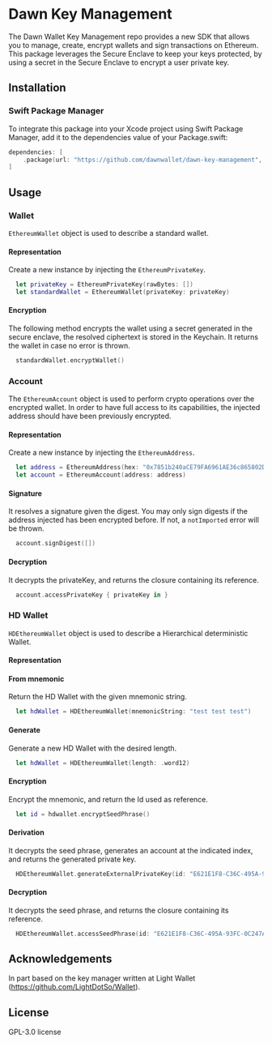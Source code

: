 # Dawn Key Management

The Dawn Wallet Key Management repo provides a new SDK that allows you to manage, create, encrypt wallets and sign transactions on Ethereum. This package leverages the Secure Enclave to keep your keys protected, by using a secret in the Secure Enclave to encrypt a user private key.

## Installation

### Swift Package Manager

To integrate this package into your Xcode project using Swift Package Manager, add it to the dependencies value of your Package.swift: 

```Swift
dependencies: [
    .package(url: "https://github.com/dawnwallet/dawn-key-management", branch: "main")
]
```

## Usage

### Wallet
`EthereumWallet` object is used to describe a standard wallet. 

#### Representation
Create a new instance by injecting the `EthereumPrivateKey`.
```Swift
  let privateKey = EthereumPrivateKey(rawBytes: [])
  let standardWallet = EthereumWallet(privateKey: privateKey)
```

#### Encryption
The following method encrypts the wallet using a secret generated in the secure enclave, the resolved ciphertext is stored in the Keychain. It returns the wallet in case no error is thrown.
```Swift
  standardWallet.encryptWallet()
```

### Account
The `EthereumAccount` object is used to perform crypto operations over the encrypted wallet. In order to have full access to its capabilities, the injected address should have been previously encrypted.

#### Representation
Create a new instance by injecting the `EthereumAddress`.
```Swift
  let address = EthereumAddress(hex: "0x7851b240aCE79FA6961AE36c865802D1416611e7")
  let account = EthereumAccount(address: address)
```

#### Signature
  It resolves a signature given the digest. You may only sign digests if the address injected has been encrypted before. If not, a `notImported` error will be thrown.
```Swift
  account.signDigest([])
```
#### Decryption
  It decrypts the privateKey, and returns the closure containing its reference.
```Swift
  account.accessPrivateKey { privateKey in }
```
### HD Wallet
`HDEthereumWallet` object is used to describe a Hierarchical deterministic Wallet. 

#### Representation
#### From mnemonic
Return the HD Wallet with the given mnemonic string.
```Swift
  let hdWallet = HDEthereumWallet(mnemonicString: "test test test")
```

#### Generate
Generate a new HD Wallet with the desired length.
```Swift
  let hdWallet = HDEthereumWallet(length: .word12)
```

#### Encryption
Encrypt the mnemonic, and return the Id used as reference.
```Swift
  let id = hdwallet.encryptSeedPhrase()
```

#### Derivation
It decrypts the seed phrase, generates an account at the indicated index, and returns the generated private key.
```Swift
  HDEthereumWallet.generateExternalPrivateKey(id: "E621E1F8-C36C-495A-93FC-0C247A3E6E5F", index: UInt32(0)) { privateKey in }
```

#### Decryption
It decrypts the seed phrase, and returns the closure containing its reference.
```Swift
  HDEthereumWallet.accessSeedPhrase(id: "E621E1F8-C36C-495A-93FC-0C247A3E6E5F") { seedPhrase in }
```

## Acknowledgements
In part based on the key manager written at Light Wallet (https://github.com/LightDotSo/Wallet).

## License
GPL-3.0 license
